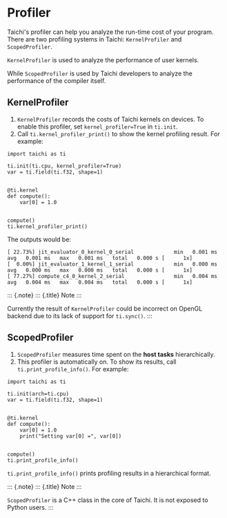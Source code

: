 Profiler
========

Taichi\'s profiler can help you analyze the run-time cost of your
program. There are two profiling systems in Taichi: `KernelProfiler` and
`ScopedProfiler`.

`KernelProfiler` is used to analyze the performance of user kernels.

While `ScopedProfiler` is used by Taichi developers to analyze the
performance of the compiler itself.

KernelProfiler
--------------

1.  `KernelProfiler` records the costs of Taichi kernels on devices. To
    enable this profiler, set `kernel_profiler=True` in `ti.init`.
2.  Call `ti.kernel_profiler_print()` to show the kernel profiling
    result. For example:

``` {.python emphasize-lines="3, 13"}
import taichi as ti

ti.init(ti.cpu, kernel_profiler=True)
var = ti.field(ti.f32, shape=1)


@ti.kernel
def compute():
    var[0] = 1.0


compute()
ti.kernel_profiler_print()
```

The outputs would be:

    [ 22.73%] jit_evaluator_0_kernel_0_serial             min   0.001 ms   avg   0.001 ms   max   0.001 ms   total   0.000 s [      1x]
    [  0.00%] jit_evaluator_1_kernel_1_serial             min   0.000 ms   avg   0.000 ms   max   0.000 ms   total   0.000 s [      1x]
    [ 77.27%] compute_c4_0_kernel_2_serial                min   0.004 ms   avg   0.004 ms   max   0.004 ms   total   0.000 s [      1x]

::: {.note}
::: {.title}
Note
:::

Currently the result of `KernelProfiler` could be incorrect on OpenGL
backend due to its lack of support for `ti.sync()`.
:::

ScopedProfiler
--------------

1.  `ScopedProfiler` measures time spent on the **host tasks**
    hierarchically.
2.  This profiler is automatically on. To show its results, call
    `ti.print_profile_info()`. For example:

``` {.python}
import taichi as ti

ti.init(arch=ti.cpu)
var = ti.field(ti.f32, shape=1)


@ti.kernel
def compute():
    var[0] = 1.0
    print("Setting var[0] =", var[0])


compute()
ti.print_profile_info()
```

`ti.print_profile_info()` prints profiling results in a hierarchical
format.

::: {.note}
::: {.title}
Note
:::

`ScopedProfiler` is a C++ class in the core of Taichi. It is not exposed
to Python users.
:::
